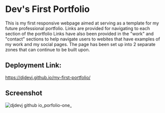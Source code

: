 # Dev's First Portfolio
This is my first responsive webpage aimed at serving as a template for my future professional portfolio.
Links are provided for navigating to each section of the portfolio
Links have also been provided in the "work" and "contact" sections to help navigate users to webites that have examples of my work and my social pages.
The page has been set up into 2 separate zones that can continue to be built upon.

## Deployment Link:
https://djdevj.github.io/my-first-portfolio/
## Screenshot
![djdevj github io_porfolio-one_](https://user-images.githubusercontent.com/120237391/210043563-ece7cc2d-9fc0-434e-a934-fab214b397ec.png)

